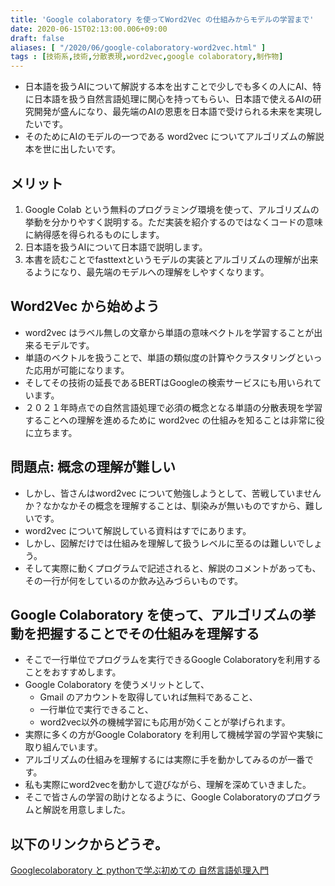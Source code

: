```yaml
---
title: 'Google colaboratory を使ってWord2Vec の仕組みからモデルの学習まで'
date: 2020-06-15T02:13:00.006+09:00
draft: false
aliases: [ "/2020/06/google-colaboratory-word2vec.html" ]
tags : [技術系,技術,分散表現,word2vec,google colaboratory,制作物]
---
```


- 日本語を扱うAIについて解説する本を出すことで少しでも多くの人にAI、特に日本語を扱う自然言語処理に関心を持ってもらい、日本語で使えるAIの研究開発が盛んになり、最先端のAIの恩恵を日本語で受けられる未来を実現したいです。
- そのためにAIのモデルの一つである word2vec についてアルゴリズムの解説本を世に出したいです。

## メリット
1. Google Colab という無料のプログラミング環境を使って、アルゴリズムの挙動を分かりやすく説明する。ただ実装を紹介するのではなくコードの意味に納得感を得られるものにします。
2. 日本語を扱うAIについて日本語で説明します。
3. 本書を読むことでfasttextというモデルの実装とアルゴリズムの理解が出来るようになり、最先端のモデルへの理解をしやすくなります。

## Word2Vec から始めよう

- word2vec はラベル無しの文章から単語の意味ベクトルを学習することが出来るモデルです。
- 単語のベクトルを扱うことで、単語の類似度の計算やクラスタリングといった応用が可能になります。
- そしてその技術の延長であるBERTはGoogleの検索サービスにも用いられています。
- ２０２１年時点での自然言語処理で必須の概念となる単語の分散表現を学習することへの理解を進めるために word2vec の仕組みを知ることは非常に役に立ちます。

## 問題点: 概念の理解が難しい
- しかし、皆さんはword2vec について勉強しようとして、苦戦していませんか？なかなかその概念を理解することは、馴染みが無いものですから、難しいです。
- word2vec について解説している資料はすでにあります。
- しかし、図解だけでは仕組みを理解して扱うレベルに至るのは難しいでしょう。
- そして実際に動くプログラムで記述されると、解説のコメントがあっても、その一行が何をしているのか飲み込みづらいものです。

## Google Colaboratory を使って、アルゴリズムの挙動を把握することでその仕組みを理解する

- そこで一行単位でプログラムを実行できるGoogle Colaboratoryを利用することをおすすめします。
- Google Colaboratory を使うメリットとして、
  - Gmail のアカウントを取得していれば無料であること、
  - 一行単位で実行できること、
  - word2vec以外の機械学習にも応用が効くことが挙げられます。
- 実際に多くの方がGoogle Colaboratory を利用して機械学習の学習や実験に取り組んでいます。
- アルゴリズムの仕組みを理解するには実際に手を動かしてみるのが一番です。
- 私も実際にword2vecを動かして遊びながら、理解を深めていきました。
- そこで皆さんの学習の助けとなるように、Google Colaboratoryのプログラムと解説を用意しました。

## 以下のリンクからどうぞ。

[Googlecolaboratory と pythonで学ぶ初めての 自然言語処理入門](https://subcul-science.booth.pm/items/1562211)
